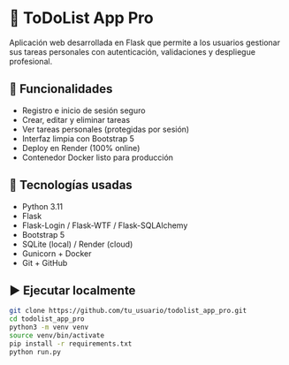 # 📝 ToDoList App Pro

Aplicación web desarrollada en Flask que permite a los usuarios gestionar sus tareas personales con autenticación, validaciones y despliegue profesional.

## 🚀 Funcionalidades

- Registro e inicio de sesión seguro
- Crear, editar y eliminar tareas
- Ver tareas personales (protegidas por sesión)
- Interfaz limpia con Bootstrap 5
- Deploy en Render (100% online)
- Contenedor Docker listo para producción

## 🔧 Tecnologías usadas

- Python 3.11
- Flask
- Flask-Login / Flask-WTF / Flask-SQLAlchemy
- Bootstrap 5
- SQLite (local) / Render (cloud)
- Gunicorn + Docker
- Git + GitHub

## ▶️ Ejecutar localmente

```bash
git clone https://github.com/tu_usuario/todolist_app_pro.git
cd todolist_app_pro
python3 -m venv venv
source venv/bin/activate
pip install -r requirements.txt
python run.py
